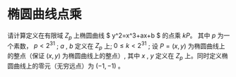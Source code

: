 # 椭圆曲线点乘

请计算定义在有限域 $Z_p$ 上椭圆曲线 $ y^2=x^3+ax+b $ 的点乘 $kP$。
其中 $p$ 为一个素数， $p<2^{31}$ ; $a$ , $b$ 定义在 $Z_p$ 上; $0 \le k < 2^{31}$ ; 设 $P=(x, y)$ 为椭圆曲线上的整点（保证 $(x, y)$ 为椭圆曲线上的整点）, 其中 $x$ , $y$ 定义在 $Z_p$ 上。同时定义椭圆曲线上的零元（无穷远点）为 $(-1,-1)$ 。
